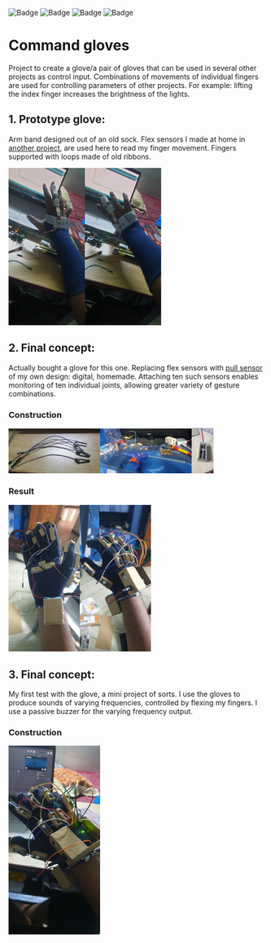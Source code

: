 ![Badge](https://img.shields.io/badge/Concept-Finalised-green)
![Badge](https://img.shields.io/badge/Theory-Completed-green)
![Badge](https://img.shields.io/badge/Prototype-Tested-green)
![Badge](https://img.shields.io/badge/Final%20Version-In%20progress-blue)

# Command gloves

Project to create a glove/a pair of gloves that can be used in several other projects as control input. Combinations of movements of individual fingers are used for controlling parameters of other projects. For example: lifting the index finger increases the brightness of the lights.

## 1. Prototype glove:
Arm band designed out of an old sock. Flex sensors I made at home in [another project](https://github.com/Roboramv2/Random-projects), are used here to read my finger movement. Fingers supported with loops made of old ribbons.

<img src="./images/proto1.jpeg" width="150"/><img src="./images/proto2.jpeg" width="150"/>

## 2. Final concept:
Actually bought a glove for this one. Replacing flex sensors with [pull sensor](https://github.com/Roboramv2/Random-projects) of my own design: digital, homemade. Attaching ten such sensors enables monitoring of ten individual joints, allowing greater variety of gesture combinations.

### Construction
<img src="./images/const1.jpg" width="180"/><img src="./images/const2.jpg" width="180"/><img src="./images/const3.jpg" width="43"/>

### Result
<img src="./images/fincon1.jpg" width="140"/><img src="./images/fincon2.jpg" width="140"/>

## 3. Final concept:
My first test with the glove, a mini project of sorts. I use the gloves to produce sounds of varying frequencies, controlled by flexing my fingers. I use a passive buzzer for the varying frequency output. 

### Construction
<img src="./images/musicglove.jpg" width="180"/>